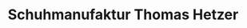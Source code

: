 ---
title: "Schuhmanufaktur Thomas Hetzer"
url: /lauffen-am-neckar/schuhmanufaktur-thomas-hetzer/
shop: Schuhe
---